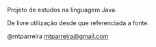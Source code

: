 Projeto de estudos na linguagem Java.

De livre utilização desde que referenciada a fonte.

@mtparreira
mtparreira@gmail.com
